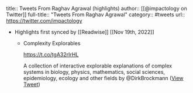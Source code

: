 title:: Tweets From Raghav Agrawal (highlights)
author:: [[@impactology on Twitter]]
full-title:: "Tweets From Raghav Agrawal"
category:: #tweets
url:: https://twitter.com/impactology

- Highlights first synced by [[Readwise]] [[Nov 19th, 2022]]
	- Complexity Explorables
	  
	  https://t.co/tgA32rIrHL
	  
	  A collection of interactive explorable explanations of complex systems in biology, physics, mathematics, social sciences, epidemiology, ecology and other fields by @DirkBrockmann ([View Tweet](https://twitter.com/impactology/status/1587019939801485312))